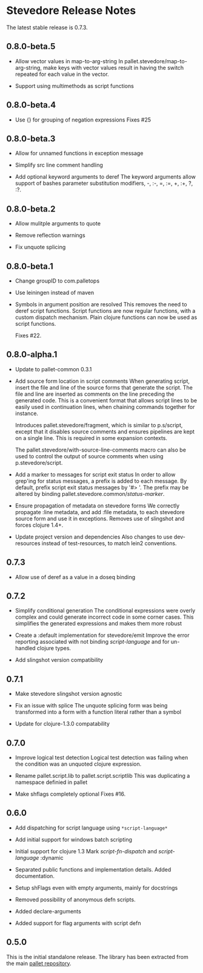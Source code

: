 # Stevedore Release Notes

The latest stable release is 0.7.3.

## 0.8.0-beta.5

- Allow vector values in map-to-arg-string
  In pallet.stevedore/map-to-arg-string, make keys with vector values result
  in having the switch repeated for each value in the vector.

- Support using multimethods as script functions

## 0.8.0-beta.4

- Use {} for grouping of negation expressions
  Fixes #25

## 0.8.0-beta.3

- Allow for unnamed functions in exception message

- Simplify src line comment handling

- Add optional keyword arguments to deref
  The keyword arguments allow support of bashes parameter substitution
  modifiers,
  -, :-, =, :=, +, :+, ?, :?.

## 0.8.0-beta.2

- Allow mulitple arguments to quote

- Remove reflection warnings

- Fix unquote splicing

## 0.8.0-beta.1

- Change groupID to com.palletops

- Use leiningen instead of maven

- Symbols in argument position are resolved
  This removes the need to deref script functions.  Script functions are
  now regular functions, with a custom dispatch mechanism.  Plain clojure
  functions can now be used as script functions.

  Fixes #22.

## 0.8.0-alpha.1

- Update to pallet-common 0.3.1

- Add source form location in script comments
  When generating script, insert the file and line of the source forms that
  generate the script.  The file and line are inserted as comments on the
  line preceding the generated code.  This is a convenient format that
  allows script lines to be easily used in continuation lines, when
  chaining commands together for instance.

  Introduces pallet.stevedore/fragment, which is similar to p.s/script,
  except that it disables source comments and ensures pipelines are kept on
  a single line.  This is required in some expansion contexts.

  The pallet.stevedore/with-source-line-comments macro can also be used to
  control the output of source comments when using p.stevedore/script.

- Add a marker to messages for script exit status
  In order to allow grep'ing for status messages, a prefix is added to each
  message. By default, prefix script exit status messages by '#> '.  The
  prefix may be altered by binding pallet.stevedore.common/*status-marker*.

- Ensure propagation of metadata on stevedore forms
  We correctly propagate :line metadata, and add :file metadata, to each
  stevedore source form and use it in exceptions.  Removes use of slingshot
  and forces clojure 1.4+.

- Update project version and dependencies
  Also changes to use dev-resources instead of test-resources, to match
  lein2 conventions.

## 0.7.3

- Allow use of deref as a value in a doseq binding

## 0.7.2

- Simplify conditional generation
  The conditional expressions were overly complex and could generate
  incorrect code in some corner cases. This simplifies the generated
  expressions and makes them more robust

- Create a :default implementation for stevedore/emit
  Improve the error reporting associated with not binding *script-language*
  and for un-handled clojure types.

- Add slingshot version compatibility

## 0.7.1

- Make stevedore slingshot version agnostic

- Fix an issue with splice
  The unquote splicing form was being transformed into a form with a
  function literal rather than a symbol

- Update for clojure-1.3.0 compatability

## 0.7.0

- Improve logical test detection
  Logical test detection was failing when the condition was an unquoted
  clojure expression.

- Rename pallet.script.lib to pallet.script.scriptlib
  This was duplicating a namespace definied in pallet

- Make shflags completely optional
  Fixes #16.

## 0.6.0

- Add dispatching for script language using `*script-language*`

- Add initial support for windows batch scripting

- Initial support for clojure 1.3
  Mark *script-fn-dispatch* and *script-language* :dynamic

- Separated public functions and implementation details. Added documentation.

- Setup shFlags even with empty arguments, mainly for docstrings

- Removed possibility of anonymous defn scripts.

- Added declare-arguments

- Added support for flag arguments with script defn


## 0.5.0

This is the initial standalone release.  The library has been extracted
from the main [pallet repository](https://github.com/pallet/pallet).
